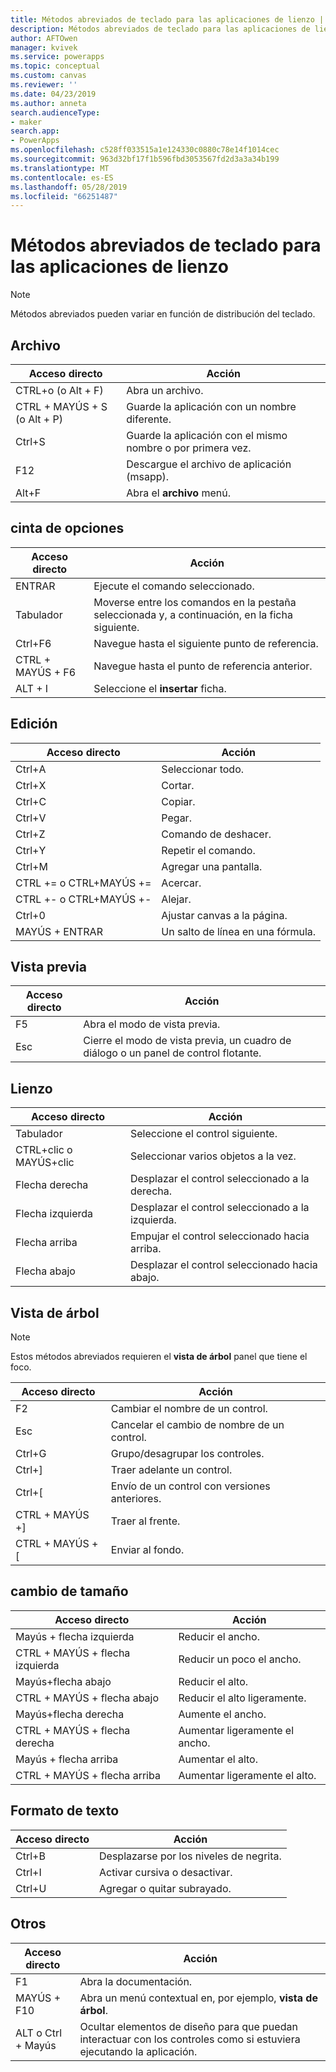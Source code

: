 ```yaml
---
title: Métodos abreviados de teclado para las aplicaciones de lienzo | Microsoft Docs
description: Métodos abreviados de teclado para las aplicaciones de lienzo
author: AFTOwen
manager: kvivek
ms.service: powerapps
ms.topic: conceptual
ms.custom: canvas
ms.reviewer: ''
ms.date: 04/23/2019
ms.author: anneta
search.audienceType:
- maker
search.app:
- PowerApps
ms.openlocfilehash: c528ff033515a1e124330c0880c78e14f1014cec
ms.sourcegitcommit: 963d32bf17f1b596fbd3053567fd2d3a3a34b199
ms.translationtype: MT
ms.contentlocale: es-ES
ms.lasthandoff: 05/28/2019
ms.locfileid: "66251487"
---
```

# <a name="keyboard-shortcuts-for-canvas-apps"></a>Métodos abreviados de teclado para las aplicaciones de lienzo

> [!NOTE]
> Métodos abreviados pueden variar en función de distribución del teclado.

## <a name="file"></a>Archivo

| Acceso directo | Acción |
|--|--|
| CTRL+o (o Alt + F) | Abra un archivo. |
| CTRL + MAYÚS + S (o Alt + P) | Guarde la aplicación con un nombre diferente. |
| Ctrl+S | Guarde la aplicación con el mismo nombre o por primera vez. |
| F12 | Descargue el archivo de aplicación (msapp). |
| Alt+F | Abra el **archivo** menú. |

## <a name="ribbon"></a>cinta de opciones

| Acceso directo | Acción |
|--|--|
| ENTRAR | Ejecute el comando seleccionado. |
| Tabulador | Moverse entre los comandos en la pestaña seleccionada y, a continuación, en la ficha siguiente. |
| Ctrl+F6 | Navegue hasta el siguiente punto de referencia. |
| CTRL + MAYÚS + F6 | Navegue hasta el punto de referencia anterior. |
| ALT + I | Seleccione el **insertar** ficha. |

## <a name="editing"></a>Edición

| Acceso directo | Acción |
|--|--|
| Ctrl+A | Seleccionar todo. |
| Ctrl+X | Cortar. |
| Ctrl+C | Copiar. |
| Ctrl+V | Pegar. |
| Ctrl+Z | Comando de deshacer. |
| Ctrl+Y | Repetir el comando. |
| Ctrl+M | Agregar una pantalla. |
| CTRL += o CTRL+MAYÚS += | Acercar. |
| CTRL +- o CTRL+MAYÚS +- | Alejar. |
| Ctrl+0 | Ajustar canvas a la página. |
| MAYÚS + ENTRAR | Un salto de línea en una fórmula. |

## <a name="preview"></a>Vista previa

| Acceso directo | Acción |
|--|--|
| F5 | Abra el modo de vista previa. |
| Esc | Cierre el modo de vista previa, un cuadro de diálogo o un panel de control flotante.|

## <a name="canvas"></a>Lienzo

| Acceso directo | Acción |
|--|--|
| Tabulador | Seleccione el control siguiente. |
| CTRL+clic o MAYÚS+clic | Seleccionar varios objetos a la vez. |
| Flecha derecha | Desplazar el control seleccionado a la derecha. |
| Flecha izquierda | Desplazar el control seleccionado a la izquierda. |
| Flecha arriba | Empujar el control seleccionado hacia arriba. |
| Flecha abajo | Desplazar el control seleccionado hacia abajo. |

## <a name="tree-view"></a>Vista de árbol

> [!NOTE]
> Estos métodos abreviados requieren el **vista de árbol** panel que tiene el foco.

| Acceso directo | Acción |
|--|--|
| F2 | Cambiar el nombre de un control. |
| Esc | Cancelar el cambio de nombre de un control. |
| Ctrl+G | Grupo/desagrupar los controles. |
| Ctrl+] | Traer adelante un control. |
| Ctrl+[ | Envío de un control con versiones anteriores. |
| CTRL + MAYÚS +] | Traer al frente. |
| CTRL + MAYÚS +[ | Enviar al fondo. |

## <a name="resize"></a>cambio de tamaño

| Acceso directo | Acción |
|--|--|
| Mayús + flecha izquierda | Reducir el ancho. |
| CTRL + MAYÚS + flecha izquierda | Reducir un poco el ancho. |
| Mayús+flecha abajo | Reducir el alto. |
| CTRL + MAYÚS + flecha abajo | Reducir el alto ligeramente. |
| Mayús+flecha derecha | Aumente el ancho. |
| CTRL + MAYÚS + flecha derecha | Aumentar ligeramente el ancho. |
| Mayús + flecha arriba | Aumentar el alto. |
| CTRL + MAYÚS + flecha arriba | Aumentar ligeramente el alto. |

## <a name="text-format"></a>Formato de texto

| Acceso directo | Acción |
|--|--|
| Ctrl+B  | Desplazarse por los niveles de negrita. |
| Ctrl+I | Activar cursiva o desactivar. |
| Ctrl+U | Agregar o quitar subrayado. |

## <a name="other"></a>Otros

| Acceso directo | Acción |
|--|--|
| F1 | Abra la documentación. |
| MAYÚS + F10 | Abra un menú contextual en, por ejemplo, **vista de árbol**. |
| ALT o Ctrl + Mayús | Ocultar elementos de diseño para que puedan interactuar con los controles como si estuviera ejecutando la aplicación. |
